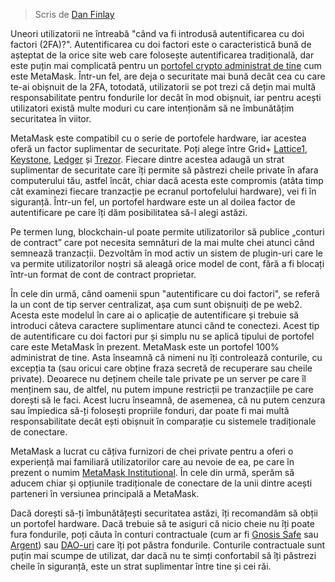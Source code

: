 
> Scris de [Dan Finlay](https://twitter.com/danfinlay?s=20)
> 


Uneori utilizatorii ne întreabă "când va fi introdusă autentificarea cu doi factori (2FA)?". Autentificarea cu doi factori este o caracteristică bună de așteptat de la orice site web care folosește autentificarea tradițională, dar este puțin mai complicată pentru un [portofel crypto administrat de tine](https://consensys.net/blog/metamask/whats-in-a-self-custody-non-custodial-wallet-anyway/) cum este MetaMask. Într-un fel, are deja o securitate mai bună decât cea cu care te-ai obișnuit de la 2FA, totodată, utilizatorii se pot trezi că dețin mai multă responsabilitate pentru fondurile lor decât în mod obișnuit, iar pentru acești utilizatori există multe moduri cu care intenționăm să ne îmbunătățim securitatea în viitor.


MetaMask este compatibil cu o serie de portofele hardware, iar acestea oferă un factor suplimentar de securitate. Poți alege între Grid+ [Lattice1](https://gridplus.io/products/grid-lattice1), [Keystone](https://keyst.one/), [Ledger](https://www.ledger.com/) și [Trezor](https://trezor.io/). Fiecare dintre acestea adaugă un strat suplimentar de securitate care îți permite să păstrezi cheile private în afara computerului tău, astfel încât, chiar dacă acesta este compromis (atâta timp cât examinezi fiecare tranzacție pe ecranul portofelului hardware), vei fi în siguranță. Într-un fel, un portofel hardware este un al doilea factor de autentificare pe care îți dăm posibilitatea să-l alegi astăzi.


Pe termen lung, blockchain-ul poate permite utilizatorilor să publice „conturi de contract” care pot necesita semnături de la mai multe chei atunci când semnează tranzacții. Dezvoltăm în mod activ un sistem de plugin-uri care le va permite utilizatorilor noștri să aleagă orice model de cont, fără a fi blocați într-un format de cont de contract proprietar.


În cele din urmă, când oamenii spun "autentificare cu doi factori", se referă la un cont de tip server centralizat, așa cum sunt obișnuiți de pe web2. Acesta este modelul în care ai o aplicație de autentificare și trebuie să introduci câteva caractere suplimentare atunci când te conectezi. Acest tip de autentificare cu doi factori pur și simplu nu se aplică tipului de portofel care este MetaMask în prezent. MetaMask este un portofel 100% administrat de tine. Asta înseamnă că nimeni nu îți controlează conturile, cu excepția ta (sau oricui care obține fraza secretă de recuperare sau cheile private). Deoarece nu deținem cheile tale private pe un server pe care îl menținem sau, de altfel, nu putem impune restricții pe tranzacțiile pe care dorești să le faci. Acest lucru înseamnă, de asemenea, că nu putem cenzura sau împiedica să-ți folosești propriile fonduri, dar poate fi mai multă responsabilitate decât ești obișnuit în comparație cu sistemele tradiționale de conectare.


MetaMask a lucrat cu câțiva furnizori de chei private pentru a oferi o experiență mai familiară utilizatorilor care au nevoie de ea, pe care în prezent o numim [MetaMask Institutional](https://metamask.io/institutions). În cele din urmă, sperăm să aducem chiar și opțiunile tradiționale de conectare de la unii dintre acești parteneri în versiunea principală a MetaMask.


Dacă dorești să-ți îmbunătățești securitatea astăzi, îți recomandăm să obții un portofel hardware. Dacă trebuie să te asiguri că nicio cheie nu îți poate fura fondurile, poți căuta în conturi contractuale (cum ar fi [Gnosis Safe](https://gnosis-safe.io/) sau [Argent](https://www.argent.xyz/)) sau [DAO-uri](https://wiki.metagame.wtf/docs/great-houses/house-of-daos) care îți pot păstra fondurile. Conturile contractuale sunt puțin mai scumpe de utilizat, dar dacă nu te simți confortabil să îți păstrezi cheile în siguranță, este un strat suplimentar între tine și cei răi.

